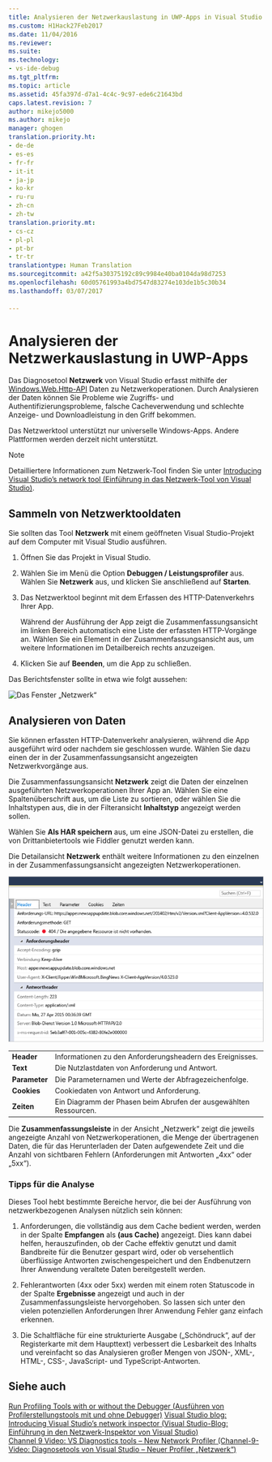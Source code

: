 ```yaml
---
title: Analysieren der Netzwerkauslastung in UWP-Apps in Visual Studio | Microsoft-Dokumentation
ms.custom: H1Hack27Feb2017
ms.date: 11/04/2016
ms.reviewer: 
ms.suite: 
ms.technology:
- vs-ide-debug
ms.tgt_pltfrm: 
ms.topic: article
ms.assetid: 45fa397d-d7a1-4c4c-9c97-ede6c21643bd
caps.latest.revision: 7
author: mikejo5000
ms.author: mikejo
manager: ghogen
translation.priority.ht:
- de-de
- es-es
- fr-fr
- it-it
- ja-jp
- ko-kr
- ru-ru
- zh-cn
- zh-tw
translation.priority.mt:
- cs-cz
- pl-pl
- pt-br
- tr-tr
translationtype: Human Translation
ms.sourcegitcommit: a42f5a30375192c89c9984e40ba0104da98d7253
ms.openlocfilehash: 60d05761993a4bd7547d83274e103de1b5c30b34
ms.lasthandoff: 03/07/2017

---
```

# <a name="analyze-network-usage-in-uwp-apps"></a>Analysieren der Netzwerkauslastung in UWP-Apps
Das Diagnosetool **Netzwerk** von Visual Studio erfasst mithilfe der [Windows.Web.Http-API](https://msdn.microsoft.com/library/windows/apps/windows.web.http.aspx) Daten zu Netzwerkoperationen. Durch Analysieren der Daten können Sie Probleme wie Zugriffs- und Authentifizierungsprobleme, falsche Cacheverwendung und schlechte Anzeige- und Downloadleistung in den Griff bekommen.  
  
 Das Netzwerktool unterstützt nur universelle Windows-Apps. Andere Plattformen werden derzeit nicht unterstützt.  
  
> [!NOTE]
>  Detailliertere Informationen zum Netzwerk-Tool finden Sie unter [Introducing Visual Studio’s network tool (Einführung in das Netzwerk-Tool von Visual Studio)](http://blogs.msdn.com/b/visualstudio/archive/2015/05/04/introducing-visual-studio-s-network-tool.aspx).  
  
## <a name="collecting-network-tool-data"></a>Sammeln von Netzwerktooldaten  
 Sie sollten das Tool **Netzwerk** mit einem geöffneten Visual Studio-Projekt auf dem Computer mit Visual Studio ausführen.  
  
1.  Öffnen Sie das Projekt in Visual Studio.  
  
2.  Wählen Sie im Menü die Option **Debuggen / Leistungsprofiler** aus. Wählen Sie **Netzwerk** aus, und klicken Sie anschließend auf **Starten**.  
  
3.  Das Netzwerktool beginnt mit dem Erfassen des HTTP-Datenverkehrs Ihrer App.  
  
     Während der Ausführung der App zeigt die Zusammenfassungsansicht im linken Bereich automatisch eine Liste der erfassten HTTP-Vorgänge an. Wählen Sie ein Element in der Zusammenfassungsansicht aus, um weitere Informationen im Detailbereich rechts anzuzeigen.  
  
4.  Klicken Sie auf **Beenden**, um die App zu schließen.  
  
 Das Berichtsfenster sollte in etwa wie folgt aussehen:  
  
 ![Das Fenster „Netzwerk“](../profiling/media/network_fullwindow.png "NETWORK_FullWindow")  
  
## <a name="analyzing-data"></a>Analysieren von Daten  
 Sie können erfassten HTTP-Datenverkehr analysieren, während die App ausgeführt wird oder nachdem sie geschlossen wurde. Wählen Sie dazu einen der in der Zusammenfassungsansicht angezeigten Netzwerkvorgänge aus.  
  
 Die Zusammenfassungsansicht **Netzwerk** zeigt die Daten der einzelnen ausgeführten Netzwerkoperationen Ihrer App an. Wählen Sie eine Spaltenüberschrift aus, um die Liste zu sortieren, oder wählen Sie die Inhaltstypen aus, die in der Filteransicht **Inhaltstyp** angezeigt werden sollen.  
  
 Wählen Sie **Als HAR speichern** aus, um eine JSON-Datei zu erstellen, die von Drittanbietertools wie Fiddler genutzt werden kann.  
  
 Die Detailansicht **Netzwerk** enthält weitere Informationen zu den einzelnen in der Zusammenfassungsansicht angezeigten Netzwerkoperationen.  
  
 ![Detailbereich des Netzwerktools](../profiling/media/network_detailsviewpane.png "NETWORK_DetailsViewPane")  
  
|||  
|-|-|  
|**Header**|Informationen zu den Anforderungsheadern des Ereignisses.|  
|**Text**|Die Nutzlastdaten von Anforderung und Antwort.|  
|**Parameter**|Die Parameternamen und Werte der Abfragezeichenfolge.|  
|**Cookies**|Cookiedaten von Antwort und Anforderung.|  
|**Zeiten**|Ein Diagramm der Phasen beim Abrufen der ausgewählten Ressourcen.|  
  
 Die **Zusammenfassungsleiste** in der Ansicht „Netzwerk“ zeigt die jeweils angezeigte Anzahl von Netzwerkoperationen, die Menge der übertragenen Daten, die für das Herunterladen der Daten aufgewendete Zeit und die Anzahl von sichtbaren Fehlern (Anforderungen mit Antworten „4xx“ oder „5xx“).  
  
### <a name="analysis-tips"></a>Tipps für die Analyse  
 Dieses Tool hebt bestimmte Bereiche hervor, die bei der Ausführung von netzwerkbezogenen Analysen nützlich sein können:  
  
1.  Anforderungen, die vollständig aus dem Cache bedient werden, werden in der Spalte **Empfangen** als **(aus Cache)** angezeigt. Dies kann dabei helfen, herauszufinden, ob der Cache effektiv genutzt und damit Bandbreite für die Benutzer gespart wird, oder ob versehentlich überflüssige Antworten zwischengespeichert und den Endbenutzern Ihrer Anwendung veraltete Daten bereitgestellt werden.  
  
2.  Fehlerantworten (4xx oder 5xx) werden mit einem roten Statuscode in der Spalte **Ergebnisse** angezeigt und auch in der Zusammenfassungsleiste hervorgehoben. So lassen sich unter den vielen potenziellen Anforderungen Ihrer Anwendung Fehler ganz einfach erkennen.  
  
3.  Die Schaltfläche für eine strukturierte Ausgabe („Schöndruck“, auf der Registerkarte mit dem Haupttext) verbessert die Lesbarkeit des Inhalts und vereinfacht so das Analysieren großer Mengen von JSON-, XML-, HTML-, CSS-, JavaScript- und TypeScript-Antworten.  
  
## <a name="see-also"></a>Siehe auch  
 [Run Profiling Tools with or without the Debugger (Ausführen von Profilerstellungstools mit und ohne Debugger)](../profiling/running-profiling-tools-with-or-without-the-debugger.md)
 [Visual Studio blog: Introducing Visual Studio’s network inspector (Visual Studio-Blog: Einführung in den Netzwerk-Inspektor von Visual Studio)](http://go.microsoft.com/fwlink/?LinkId=535022)   
 [Channel 9 Video: VS Diagnostics tools – New Network Profiler (Channel-9-Video: Diagnosetools von Visual Studio – Neuer Profiler „Netzwerk“)](http://channel9.msdn.com/Series/ConnectOn-Demand/206)

